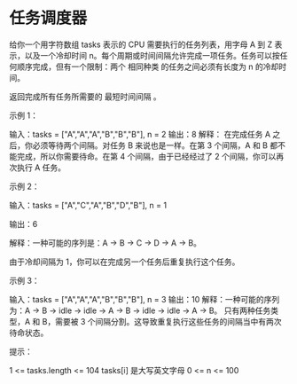 # 任务调度器

给你一个用字符数组 tasks 表示的 CPU 需要执行的任务列表，用字母 A 到 Z 表示，以及一个冷却时间 n。每个周期或时间间隔允许完成一项任务。任务可以按任何顺序完成，但有一个限制：两个 相同种类 的任务之间必须有长度为 n 的冷却时间。

返回完成所有任务所需要的 最短时间间隔 。

示例 1：

输入：tasks = ["A","A","A","B","B","B"], n = 2
输出：8
解释：
在完成任务 A 之后，你必须等待两个间隔。对任务 B 来说也是一样。在第 3 个间隔，A 和 B 都不能完成，所以你需要待命。在第 4 个间隔，由于已经经过了 2 个间隔，你可以再次执行 A 任务。

示例 2：

输入：tasks = ["A","C","A","B","D","B"], n = 1

输出：6

解释：一种可能的序列是：A -> B -> C -> D -> A -> B。

由于冷却间隔为 1，你可以在完成另一个任务后重复执行这个任务。

示例 3：

输入：tasks = ["A","A","A","B","B","B"], n = 3
输出：10
解释：一种可能的序列为：A -> B -> idle -> idle -> A -> B -> idle -> idle -> A -> B。
只有两种任务类型，A 和 B，需要被 3 个间隔分割。这导致重复执行这些任务的间隔当中有两次待命状态。

提示：

1 <= tasks.length <= 104
tasks[i] 是大写英文字母
0 <= n <= 100

